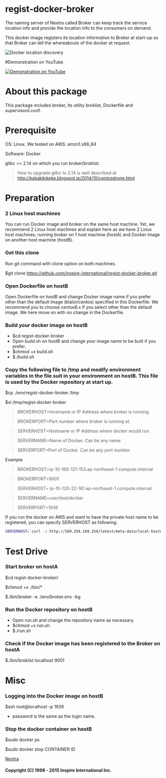 # regist-docker-broker
The naming server of Nextra called Broker can keep track the service location info and provide the location info to the consumers on demand.

This docker image registers its location information to Broker at start-up so that Broker can tell the whereabouts of the docker at request.

![Docker location discovery](http://www.inspire-intl.com/images/dockerLocationDiscovery_en.jpg)

#Demonstration on YouTube

[![Demonstration on YouTube](http://img.youtube.com/vi/DxtPGHob29M/0.jpg)](http://www.youtube.com/watch?v=DxtPGHob29M)

# About this package
This package includes broker, its utility broklist, Dockerfile and supervisord.conf.

# Prerequisite
OS: Linux. We tested on AWS: amzn1.x86_64

Software: Docker

glibc >= 2.14 on which you run broker/broklist.

> How to upgrade glibc to 2.14 is well described at http://kakakikikeke.blogspot.jp/2014/10/centosdrone.html

# Preparation
### 2 Linux host machines
You can run Docker image and broker on the same host machine. Yet, we recommend 2 Linux host machines and explain here as we have 2 Linux host machines; running broker on 1 host machine (hostA) and Docker image on another host machine (hostB).

### Get this clone
Run git command with clone option on both machines.

$git clone https://github.com/inspire-international/regist-docker-broker.git

### Open Dockerfile on hostB
Open Dockerfile on hostB and change Docker image name if you prefer other than the default image (blalor/centos) specified in this Dockerfile. We recommend you to choose centos6.x if you select other than the default image. We here move on with no change in the Dockerfile.

### Build your docker image on hostB
* $cd regist-docker-broker
* Open build.sh on hostB and change your image name to be built if you prefer.
* $chmod +x build.sh
* $./build.sh

### Copy the following file to /tmp and modify environment variables in the file suit in your environment on hostB. This file is used by the Docker repository at start up.
$cp ./env/regist-docker-broker /tmp

$vi /tmp/regist-docker-broker
> BROKERHOST=Hostname or IP Address where broker is running.

> BROKERPORT=Port number where broker is running at.

> SERVERHOST=Hostname or IP Address where docker would run.

> SERVERNAME=Name of Docker. Can be any name.

> SERVERPORT=Port of Docker. Can be any port number.

Example

> BROKERHOST=ip-10-160-121-153.ap-northeast-1.compute.internal

> BROKERPORT=9001

> SERVERHOST= ip-10-120-22-161.ap-northeast-1.compute.internal

> SERVERNAME=user/test/docker

> SERVERPORT=1936

If you run the docker on AWS and want to have the private host name to be registered, you can specify SERVERHOST as following:

```sh
SERVERHOST=`curl -s http://169.254.169.254/latest/meta-data/local-hostname`
```
# Test Drive
### Start broker on hostA
$cd regist-docker-broker/

$chmod +x ./bin/*

$./bin/broker -e ./env/broker.env -bg

### Run the Docker repository on hostB
* Open run.sh and change the repository name as necessary.
* $chmod +x run.sh
* $./run.sh

### Check if the Docker image has been registered to the Broker on hostA
$./bin/broklist localhost 9001

# Misc
### Logging into the Docker image on hostB
$ssh root@localhost -p 1936

 * password is the same as the login name.

### Stop the docker container on hostB
$sudo docker ps

$sudo docker stop  CONTAINER ID

[Nextra](http://www.inspire-intl.com/product/product_nextra.html)

#### Copyright (C) 1998 - 2015  Inspire International Inc.
